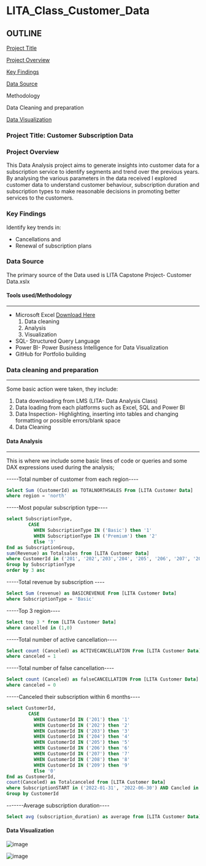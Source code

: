 # LITA_Class_Customer_Data

## OUTLINE 
[Project Title](#project-title) 

[Project Overview](#project-overview) 

[Key Findings](#key-findings)

[Data Source](#data-source)

Methodology 

Data Cleaning and preparation

[Data Visualization](#data-visualization) 



### Project Title: Customer Subscription Data

### Project Overview 

This Data Analysis project aims to generate insights into customer data for a subscription service to identify segments and trend over the previous years. By analysing the various parameters in the data received I explored customer data to understand customer behaviour, subscription duration and  subscription types to make reasonable decisions in promoting better services to the customers.

### Key Findings
Identify key trends in:
- Cancellations and
- Renewal of subscription plans


### Data Source

The primary source of the Data used is LITA Capstone Project- Customer Data.xslx

#### Tools used/Methodology 
------
- Microsoft Excel [Download Here](https://www.microscoft.com)
  1. Data cleaning
  2. Analysis
  3. Visualization
- SQL- Structured Query Language
- Power BI- Power Business Intelligence for Data Visualization
- GitHub for Portfolio building

### Data cleaning and preparation 
----
Some basic action were taken, they include:
1. Data downloading from LMS (LITA- Data Analysis Class)
2. Data loading from each platforms such as Excel, SQL and Power BI
3. Data Inspection- Highlighting, inserting into tables and changing formatting or possible errors/blank space
4. Data Cleaning

#### Data Analysis
----
This is where we include some basic lines of code or queries and some DAX expressions used during the analysis;

-----Total number of customer from each region----
``` SQL
Select Sum (CustomerId) as TOTALNORTHSALES From [LITA Customer Data]
where region = 'north'
```
-----Most popular subscription type----
```SQL
select SubscriptionType,
        CASE
          WHEN SubscriptionType IN ('Basic') then '1'
          WHEN SubscriptionType IN ('Premium') then '2'
          Else '3'
End as SubscriptionGroup,
sum(Revenue) as Totalsales from [LITA Customer Data]
where CustomerId in ('201', '202','203','204', '205', '206', '207', '208', '209', '210')
Group by SubscriptionType
order by 3 asc
```
-----Total revenue by subscription ----
``` SQL
Select Sum (revenue) as BASICREVENUE From [LITA Customer Data]
where SubscriptionType = 'Basic'
```
-----Top 3 region----
``` SQL
Select top 3 * from [LITA Customer Data]
where cancelled in (1,0)
```

-----Total number of active cancellation----
``` SQL
Select count (Canceled) as ACTIVECANCELLATION From [LITA Customer Data]
where canceled = 1
```

-----Total number of false cancellation----
``` SQL
Select count (Canceled) as falseCANCELLATION From [LITA Customer Data]
where canceled = 0
```

-----Canceled their subscription within 6 months----
```SQL
select CustomerId,
        CASE
          WHEN CustomerId IN ('201') then '1'
          WHEN CustomerId IN ('202') then '2'
          WHEN CustomerId IN ('203') then '3'
          WHEN CustomerId IN ('204') then '4'
          WHEN CustomerId IN ('205') then '5'
          WHEN CustomerId IN ('206') then '6'
          WHEN CustomerId IN ('207') then '7'
          WHEN CustomerId IN ('208') then '8'
          WHEN CustomerId IN ('209') then '9'
          Else '0'
End as CustomerId,
count(Canceled) as Totalcanceled from [LITA Customer Data]
where SubscriptionSTART in ('2022-01-31', '2022-06-30') AND Cancled in (0)
Group by CustomerId
```
-------Average subscription duration----
```SQL
Select avg (subscription_duration) as average from [LITA Customer Data]
```
#### Data Visualization

![image](https://github.com/user-attachments/assets/07b091ed-0630-4bc6-931d-5b59c3b4d56d)

![image](https://github.com/user-attachments/assets/3915d921-9c88-4192-9874-1b9afc583694)

